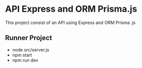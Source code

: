 # API Express and ORM Prisma.js
This project consist of an API using Express and ORM Prisma .js

## Runner Project
- node src/server.js
- npm start
- npm run dev